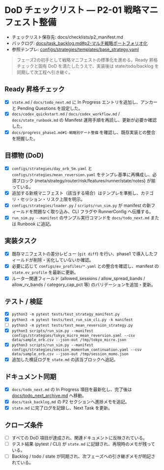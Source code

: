 # DoD チェックリスト — P2-01 戦略マニフェスト整備

- チェックリスト保存先: docs/checklists/p2_manifest.md
- バックログ: [docs/task_backlog.md#p2-マルチ戦略ポートフォリオ化](../task_backlog.md#p2-マルチ戦略ポートフォリオ化)
- 参照テンプレ: [configs/strategies/templates/base_strategy.yaml](../../configs/strategies/templates/base_strategy.yaml)

> フェーズ2の初手として戦略マニフェストの標準化を進める。Ready 昇格チェックと固有 DoD を満たしたうえで、実装後は state/todo/backlog を同期して次工程へ引き継ぐ。

## Ready 昇格チェック
- [x] `state.md` / `docs/todo_next.md` に In Progress エントリを追加し、アンカーと Pending Questions を設定した。
- [x] `docs/codex_quickstart.md` / `docs/codex_workflow.md` / `docs/state_runbook.md` の Manifest 運用手順を再読し、更新が必要か確認した。
- [x] `docs/progress_phase1.md#1-戦略別ゲート整備` を確認し、既存実装との整合を把握した。

## 目標物 (DoD)
- [x] `configs/strategies/day_orb_5m.yaml` と `configs/strategies/mean_reversion.yaml` をテンプレ基準に再構成し、必須ブロック (meta/strategy/router/risk/features/runner/state/notes) が揃っている。
- [x] 追加する新規マニフェスト（該当する場合）はテンプレを準拠し、カテゴリ・セッション・リスク上限を明示。
- [x] `configs/strategies/loader.py` / `scripts/run_sim.py` が manifest の新フィールドを問題なく取り込み、CLI フラグや RunnerConfig へ伝播する。
- [x] `run_sim.py --manifest` のサンプル実行コマンドを `docs/todo_next.md` または Runbook に追記。

## 実装タスク
- [x] 既存マニフェストの差分レビュー (`git diff`) を行い、phase1 で導入したフィールドが削除・劣化していないか確認。
- [x] 必要に応じて `configs/ev_profiles/*.yaml` との整合を確認し、manifest の `state.ev_profile` を最新に更新。
- [x] ルーター関連フィールド (allowed_sessions / allow_spread_bands / allow_rv_bands / category_cap_pct 等) のバリデーションを追加・更新。

## テスト / 検証
- [x] `python3 -m pytest tests/test_strategy_manifest.py`
- [x] `python3 -m pytest tests/test_run_sim_cli.py -k manifest`
- [ ] `python3 -m pytest tests/test_mean_reversion_strategy.py`
- [x] `python3 scripts/run_sim.py --manifest configs/strategies/tokyo_micro_mean_reversion.yaml --csv data/sample_orb.csv --json-out /tmp/tokyo_micro.json`
- [x] `python3 scripts/run_sim.py --manifest configs/strategies/session_momentum_continuation.yaml --csv data/sample_orb.csv --json-out /tmp/session_momo.json`
- [x] 追加した検証ログを `state.md` の該当ブロックへ追記。

## ドキュメント同期
- [x] `docs/todo_next.md` の In Progress 項目を最新化し、完了後は [docs/todo_next_archive.md](../todo_next_archive.md) へ移動。
- [x] `docs/task_backlog.md` の P2 セクションへ進捗メモを追記。
- [x] `state.md` に完了ログを記録し、Next Task を更新。

## クローズ条件
- [ ] すべての DoD 項目が達成され、関連ドキュメントに反映されている。
- [ ] テスト結果 (pytest / CLI) が `state.md` に記録され、再現時のメモが残っている。
- [ ] Backlog / todo / state が同期され、次フェーズへの引き継ぎメモが明記されている。

